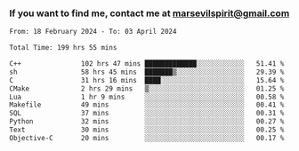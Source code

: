### If you want to find me, contact me at marsevilspirit@gmail.com

<!--
**marsevilspirit/marsevilspirit** is a ✨ _special_ ✨ repository because its `README.md` (this file) appears on your GitHub profile.

Here are some ideas to get you started:

- 🔭 I’m currently working on ...
- 🌱 I’m currently learning ...
- 👯 I’m looking to collaborate on ...
- 🤔 I’m looking for help with ...
- 💬 Ask me about ...
- 📫 How to reach me: ...
- 😄 Pronouns: ...
- ⚡ Fun fact: ...
-->
<!--START_SECTION:waka-->

```txt
From: 18 February 2024 - To: 03 April 2024

Total Time: 199 hrs 55 mins

C++               102 hrs 47 mins █████████████░░░░░░░░░░░░   51.41 %
sh                58 hrs 45 mins  ███████▒░░░░░░░░░░░░░░░░░   29.39 %
C                 31 hrs 16 mins  ████░░░░░░░░░░░░░░░░░░░░░   15.64 %
CMake             2 hrs 29 mins   ▒░░░░░░░░░░░░░░░░░░░░░░░░   01.25 %
Lua               1 hr 9 mins     ░░░░░░░░░░░░░░░░░░░░░░░░░   00.58 %
Makefile          49 mins         ░░░░░░░░░░░░░░░░░░░░░░░░░   00.41 %
SQL               37 mins         ░░░░░░░░░░░░░░░░░░░░░░░░░   00.31 %
Python            32 mins         ░░░░░░░░░░░░░░░░░░░░░░░░░   00.27 %
Text              30 mins         ░░░░░░░░░░░░░░░░░░░░░░░░░   00.25 %
Objective-C       20 mins         ░░░░░░░░░░░░░░░░░░░░░░░░░   00.17 %
```

<!--END_SECTION:waka-->
